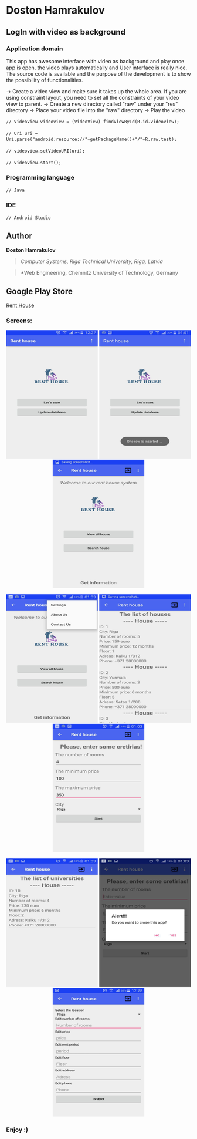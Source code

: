 # Doston Hamrakulov

## LogIn with video as background
### Application domain  
This app has awesome interface with video as background and play once app is open, the video plays automatically and User interface is really nice. The source code is available and the purpose of the development is to show the possibility of functionalities.


-> Create a video view and make sure it takes up the whole area. If you are using constraint layout, you need to set all the constraints of your video view to parent.
-> Create a new directory called "raw" under your "res" directory
-> Place your video file into the "raw" directory
-> Play the video

``` [code]
// VideoView videoview = (VideoView) findViewById(R.id.videoview);

// Uri uri = Uri.parse("android.resource://"+getPackageName()+"/"+R.raw.test);

// videoview.setVideoURI(uri);

// videoview.start();
```


### Programming language
```[java]
// Java 
```

### IDE
```[androidstudio]
// Android Studio
```

## Author
**Doston Hamrakulov**
>*Computer Systems, Riga Technical University, Riga, Latvia*

>*Web Engineering, Chemnitz University of Technology, Germany


## Google Play Store

<a href="https://play.google.com/store/apps/details?id=rtu.group.adaptive.renthouse">Rent House</a>


### Screens:


<p align="center">
	<img width="250px" height="350px" src="https://github.com/dostonhamrakulov/Rent-House-Adaptive-App/blob/master/images/images_1.jpg" />
	<img width="250px" height="350px" src="https://github.com/dostonhamrakulov/Rent-House-Adaptive-App/blob/master/images/images_2.jpg" />
	<img width="250px" height="350px" src="https://github.com/dostonhamrakulov/Rent-House-Adaptive-App/blob/master/images/images_3.jpg" />
</p>



<p align="center">
	<img width="250px" height="350px" src="https://github.com/dostonhamrakulov/Rent-House-Adaptive-App/blob/master/images/images_4.jpg" />
	<img width="250px" height="350px" src="https://github.com/dostonhamrakulov/Rent-House-Adaptive-App/blob/master/images/images_6.jpg" />
	<img width="250px" height="350px" src="https://github.com/dostonhamrakulov/Rent-House-Adaptive-App/blob/master/images/images_7.jpg" />
</p>



<p align="center">
	<img width="250px" height="350px" src="https://github.com/dostonhamrakulov/Rent-House-Adaptive-App/blob/master/images/images_8.jpg" />
	<img width="250px" height="350px" src="https://github.com/dostonhamrakulov/Rent-House-Adaptive-App/blob/master/images/images_9.jpg" />
	<img width="250px" height="350px" src="https://github.com/dostonhamrakulov/Rent-House-Adaptive-App/blob/master/images/images_10.jpg" />
</p>

### Enjoy :)
